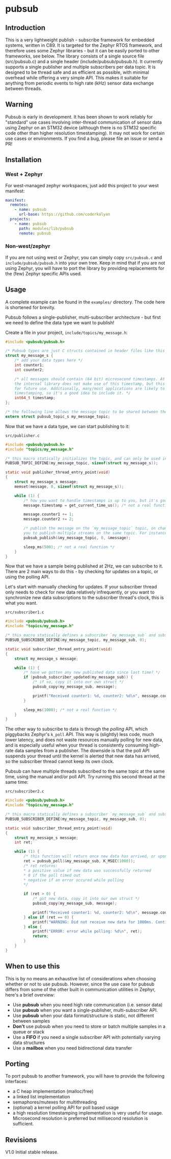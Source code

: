 # pubsub

## Introduction
This is a very lightweight publish - subscribe framework for embedded systems, written in C89. It is targeted for the Zephyr RTOS framework, and therefore uses some Zephyr libraries - but it can be easily ported to other frameworks, see below. The library consists of a single source file (src/pubsub.c) and a single header (include/pubsub/pubsub.h). It currently supports a single publisher and multiple subscribers per data topic. It is designed to be thread safe and as efficient as possible, with minimal overhead while offering a very simple API. This makes it suitable for anything from periodic events to high rate (kHz) sensor data exchange between threads.

## Warning
Pubsub is early in development. It has been shown to work reliably for "standard" use cases involving inter-thread communication of sensor data using Zephyr on an STM32 device (although there is no STM32 specific code other than higher resolution timestamping). It may not work for certain use cases or environments. If you find a bug, please file an issue or send a PR!

## Installation
### West + Zephyr
For west-managed zephyr workspaces, just add this project to your west manifest:
```yaml
manifest:
  remotes:
    - name: pubsub
      url-base: https://github.com/coderkalyan
  projects:
    - name: pubsub
      path: modules/lib/pubsub
      remote: pubsub
```

### Non-west/zephyr
If you are not using west or Zephyr, you can simply copy `src/pubsub.c` and `include/pubsub/pubsub.h` into your own tree. Keep in mind that if you are not using Zephyr, you will have to port the library by providing replacements for the (few) Zephyr specific APIs used.

## Usage
A complete example can be found in the `examples/` directory. The code here is shortened for brevity.

Pubsub follows a single-publisher, multi-subscriber architecture - but first we need to define the data type we want to publish!

Create a file in your project, `include/topics/my_message.h`:
```c
#include <pubsub/pubsub.h>

/* Pubsub types are just C structs contained in header files like this one. */
struct my_message_s {
	/* add your data types here */
	int counter1;
	int counter2;

	/* all messages should contain (64 bit) microsecond timestamps. At time of writing,
	the internal library does not make use of this timestamp, but this field is reserved
	for future use. Additionally, many/most applications are likely to benefit from message
	timestamping, so it's a good idea to include it. */
	int64_t timestamp;
};

/* the following line allows the message topic to be shared between the publisher and subscriber(s). */
extern struct pubsub_topic_s my_message_topic;
```

Now that we have a data type, we can start publishing to it:

`src/publisher.c`
```c
#include <pubsub/pubsub.h>
#include "topics/my_message.h"

/* this macro statically initializes the topic, and can only be used in a single file (per topic) */
PUBSUB_TOPIC_DEFINE(my_message_topic, sizeof(struct my_message_s));

static void publisher_thread_entry_point(void)
{
	struct my_message_s message;
	memset(message, 0, sizeof(struct my_message_s));

	while (1) {
		/* how you want to handle timestamps is up to you, but it's good practice to populate it with something, even if it isn't accurate down to the microsecond */
		message.timestamp = get_current_time_us(); /* not a real function */

		message.counter1 += 1;
		message.counter2 += 2;

		/* publish the message on the `my_message_topic` topic, on channel 0. Channels allow
		you to publish multiple streams on the same topic. For instance, you might have a temperature sample topic, and want to publish independent samples from 2 separate temperature sensors. If you only plan to publish to a single channel, use channel 0. */
		pubsub_publish(&my_message_topic, 0, &message);

		sleep_ms(500); /* not a real function */
	}
}
```

Now that we have a sample being published at 2Hz, we can subscribe to it. There are 2 main ways to do this - by checking for updates on a topic, or using the polling API.

Let's start with manually checking for updates. If your subscriber thread only needs to check for new data relatively infrequently, or you want to synchronize new data subscriptions to the subscriber thread's clock, this is what you want.

`src/subscriber1.c`
```c
#include <pubsub/pubsub.h>
#include "topics/my_message.h"

/* this macro statically defines a subscriber `my_message_sub` and subscribes it to `my_message_topic` on channel 0. */
PUBSUB_SUBSCRIBER_DEFINE(my_message_topic, my_message_sub, 0);

static void subscriber_thread_entry_point(void)
{
	struct my_message_s message;

	while (1) {
		/* have we gotten any new published data since last time? */
		if (pubsub_subscriber_updated(my_message_sub)) {
			/* if so, copy it into our own struct */
			pubsub_copy(my_message_sub, message);

			printf("Received counter1: %d, counter2: %d\n", message.counter1, message.counter2);
		}

		sleep_ms(1000); /* not a real function */
	}
}
```

The other way to subscribe to data is through the *polling* API, which piggybacks Zephyr's `k_poll` API. This way is (slightly) less code, much lower latency, and does not waste resources manually polling for new data, and is especially useful when your thread is consistently consuming high-rate data samples from a publisher. The downside is that the poll API suspends your thread until the kernel is alerted that new data has arrived, so the subscriber thread cannot keep its own clock.

Pubsub can have multiple threads subscribed to the same topic at the same time, using the manual and/or poll API. Try running this second thread at the same time:

`src/subscriber2.c`
```c
#include <pubsub/pubsub.h>
#include "topics/my_message.h"

/* this macro statically defines a subscriber `my_message_sub` and subscribes it to `my_message_topic` on channel 0. */
PUBSUB_SUBSCRIBER_DEFINE(my_message_topic, my_message_sub, 0);

static void subscriber_thread_entry_point(void)
{
	struct my_message_s message;
	int ret;

	while (1) {
		/* this function will return once new data has arrived, or upon timeout (1000ms in this case). */
		ret = pubsub_poll(&my_message_sub, K_MSEC(1000));
		/* ret returns:
		* a positive value if new data was successfully returned
		* 0 if the poll timed out
		* negative if an error occured while polling
		*/

		if (ret > 0) {
			/* got new data, copy it into our own struct */
			pubsub_copy(my_message_sub, message);

			printf("Received counter1: %d, counter2: %d\n", message.counter1, message.counter2);
		} else if (ret == 0) {
			printf("WARNING: Did not receive new data for 1000ms. Continuing poll.\n");
		} else {
			printf("ERROR: error while polling: %d\n", ret);
			return;
		}
	}
}
```

## When to use this
This is by no means an exhaustive list of considerations when choosing whether or not to use pubsub. However, since the use case for pubsub differs from some of the other built in communication utilities in Zephyr, here's a brief overview:
* Use **pubsub** when you need high rate communication (i.e. sensor data)
* Use **pubsub** when you want a single-publisher, multi-subscriber API.
* Use **pubsub** when your data format/structure is static, not different between samples
* **Don't** use pubsub when you need to store or batch multiple samples in a queue or stack
* Use a **FIFO** if you need a single subscriber API with potentially varying data structures
* Use a **mailbox** when you need bidirectional data transfer

## Porting
To port pubsub to another framework, you will have to provide the following interfaces:
* a C heap implementation (malloc/free)
* a linked list implementation
* semaphores/mutexes for multithreading
* (optional) a kernel polling API for poll based usage
* a high resolution timestamping implementation is very useful for usage. Microsecond resolution is preferred but millisecond resolution is sufficient.

## Revisions
V1.0
Initial stable release.
